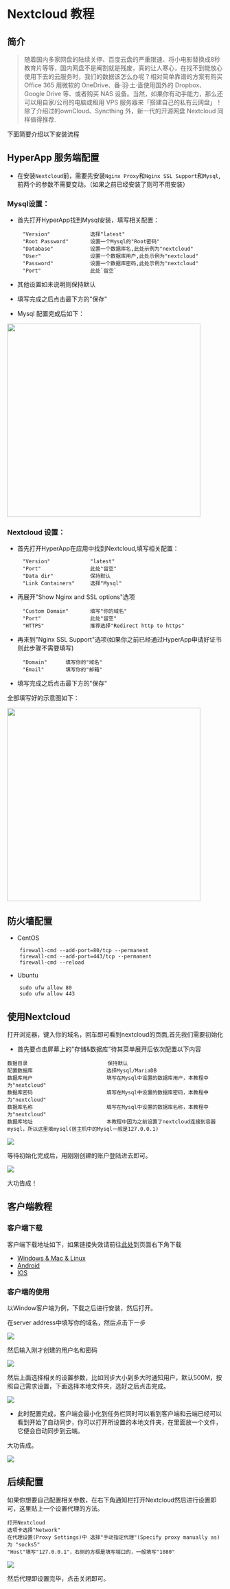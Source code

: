 # Nextcloud 教程

## 简介 

>随着国内多家网盘的陆续关停、百度云盘的严重限速、将小电影替换成8秒教育片等等，国内网盘不是阉割就是残废，真的让人寒心，在找不到能放心使用下去的云服务时，我们的数据该怎么办呢？相对简单靠谱的方案有购买 Office 365 用微软的 OneDrive、番·羽·土·啬使用国外的 Dropbox、Google Drive 等、或者购买 NAS 设备。当然，如果你有动手能力，那么还可以用自家/公司的电脑或租用 VPS 服务器来「搭建自己的私有云网盘」！除了介绍过的ownCloud、Syncthing 外，新一代的开源网盘 Nextcloud 同样值得推荐.

下面简要介绍以下安装流程

## HyperApp 服务端配置

- 在安装`Nextcloud`前，需要先安装`Nginx Proxy`和`Nginx SSL Support`和`Mysql`,前两个的参数不需要变动。（如果之前已经安装了则可不用安装）

### Mysql设置：

- 首先打开HyperApp找到Mysql安装，填写相关配置：

```
	 "Version"             选择"latest"
	 "Root Password"       设置一个Mysql的"Root密码"
	 "Database"            设置一个数据库名,此处示例为"nextcloud"
	 "User"                设置一个数据库用户,此处示例为"nextcloud"
	 "Password"            设置一个数据库密码,此处示例为"nextcloud"
	 "Port"                此处`留空`
```

- 其他设置如未说明则保持默认

- 填写完成之后点击最下方的"保存"

- Mysql 配置完成后如下：

<img src="./images/nextcloud-1.PNG" width="450" />

### Nextcloud 设置：

- 首先打开HyperApp在应用中找到Nextcloud,填写相关配置：

```
	 "Version"             "latest"
	 "Port"                此处"留空"
	 "Data dir"            保持默认
	 "Link Containers"     选择"Mysql"
```

- 再展开"Show Nginx and SSL options"选项

```
	 "Custom Domain"       填写"你的域名"
	 "Port"                此处"留空"
	 "HTTPS"               推荐选择"Redirect http to https"
```

- 再来到"Nginx SSL Support"选项(如果你之前已经通过HyperApp申请好证书则此步骤不需要填写)

```
	 "Domain"      填写你的"域名"
	 "Email"       填写你的"邮箱"
```

- 填写完成之后点击最下方的"保存"

全部填写好的示意图如下：

<img src="./images/nextcloud-2.PNG" width="450" />

## 防火墙配置

- CentOS

```
	firewall-cmd --add-port=80/tcp --permanent
	firewall-cmd --add-port=443/tcp --permanent
	firewall-cmd --reload
```

- Ubuntu

```
	sudo ufw allow 80
	sudo ufw allow 443
```


## 使用Nextcloud

打开浏览器，键入你的域名，回车即可看到nextcloud的页面,首先我们需要初始化

- 首先要点击屏幕上的"存储&数据库"待其菜单展开后依次配置以下内容

```
数据目录                          保持默认
配置数据库                        选择Mysql/MariaDB
数据库用户                        填写在Mysql中设置的数据库用户，本教程中为"nextcloud"
数据库密码                        填写在Mysql中设置的数据库密码，本教程中为"nextcloud"
数据库名称                        填写在Mysql中设置的数据库名称，本教程中为"nextcloud"
数据库地址                        本教程中因为之前设置了nextcloud连接到容器mysql，所以这里填mysql(宿主机中的Mysql一般是127.0.0.1)   

```

<img src="./images/nextcloud-3.PNG" align=center />

等待初始化完成后，用刚刚创建的账户登陆进去即可。

<img src="./images/nextcloud-4.PNG" align=center />

大功告成！

## 客户端教程

### 客户端下载

客户端下载地址如下，如果链接失效请前往[此处](https://nextcloud.com/install/)到页面右下角下载

- [Windows & Mac & Linux](https://nextcloud.com/install/#install-clients)
- [Android](https://play.google.com/store/apps/details?id=com.nextcloud.client)
- [IOS](https://itunes.apple.com/us/app/nextcloud/id1125420102?mt=8)

### 客户端的使用

以Window客户端为例，下载之后进行安装，然后打开。

在server address中填写你的域名，然后点击下一步

<img src="./images/nextcloud-5.PNG" align=center />

然后输入刚才创建的用户名和密码

<img src="./images/nextcloud-6.PNG" align=center />

然后上面选择相关的设置参数，比如同步大小到多大时通知用户，默认500M，按照自己需求设置，下面选择本地文件夹，选好之后点击完成。

<img src="./images/nextcloud-7.PNG" align=center />

- 此时配置完成，客户端会最小化到任务栏同时可以看到客户端和云端已经可以看到开始了自动同步，你可以打开所设置的本地文件夹，在里面放一个文件，它便会自动同步到云端。

大功告成。

<img src="./images/nextcloud-8.PNG" align=center />

## 后续配置

如果你想要自己配置相关参数，在右下角通知栏打开Nextcloud然后进行设置即可，这里贴上一个设置代理的方法。

```
打开Nextcloud
选项卡选择"Network"
在代理设置(Proxy Settings)中 选择"手动指定代理"(Specify proxy manually as)为 "socks5"
"Host"填写"127.0.0.1"，右侧的方框是填写端口的，一般填写"1080"
```
<img src="./images/nextcloud-9.PNG" align=center />

然后代理即设置完毕，点击关闭即可。

